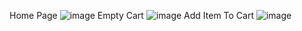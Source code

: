 
Home Page
![image](https://github.com/user-attachments/assets/96a8073a-3850-4a6a-b3b3-c42b9ccf136b)
Empty Cart
![image](https://github.com/user-attachments/assets/37efd629-6e9a-45fc-8512-87950bafe00c)
Add Item To Cart
![image](https://github.com/user-attachments/assets/64026f6a-c901-4227-8909-30366873ee71)
